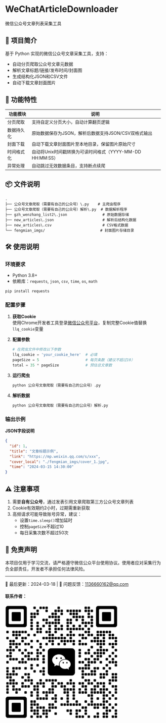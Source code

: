 # WeChatArticleDownloader

微信公众号文章列表采集工具

## 📖 项目简介

基于 Python 实现的微信公众号文章采集工具，支持：

- 自动分页爬取公众号文章元数据
- 解析文章标题/链接/发布时间/封面图
- 生成结构化JSON和CSV文件
- 自动下载文章封面图片

## 🚀 功能特性

| 功能模块  | 说明                                       |
|-------|------------------------------------------|
| 分页爬取  | 支持自定义分页大小，自动计算翻页逻辑                       |
| 数据持久化 | 原始数据保存为JSON，解析后数据支持JSON/CSV双格式输出         |
| 封面下载  | 自动下载文章封面图片至本地目录，保留图片原始尺寸                 |
| 时间格式化 | 自动将Unix时间戳转换为可读时间格式（YYYY-MM-DD HH:MM:SS） |
| 异常处理  | 自动跳过无效数据条目，支持断点续爬                        |

## 📦 文件说明

```   
.
├── 公众号文章爬取（需要有自己的公众号）\.py    # 主爬虫程序
├── 公众号文章爬取（需要有自己的公众号）解析\.py  # 数据解析程序
├── gzh_wenzhang_list2\.json                # 原始数据存储
├── new_articles\.json                      # 解析后结构化数据
├── new_articles\.csv                       # CSV格式数据
└── fengmian_imgs/                         # 封面图片存储目录
```  

## 🛠 使用说明

### 环境要求

- Python 3.8+
- 依赖库：`requests`, `json`, `csv`, `time`, `os`, `math`

```bash
pip install requests
```

### 配置步骤

1. **获取Cookie**  
   使用Chrome开发者工具登录[微信公众号平台](https://mp.weixin.qq.com)，复制完整Cookie值替换`llq_cookie`变量

2. **配置参数**
   ```python
   # 在爬虫文件中修改以下参数
   llq_cookie = 'your_cookie_here'  # 必填
   pageSize = 5                     # 每页条数（建议不超过10）
   total = 35 * pageSize            # 预估总文章数
   ```

3. **运行爬虫**
   ```bash
   python 公众号文章爬取（需要有自己的公众号）.py
   ```

4. **解析数据**
   ```bash
   python 公众号文章爬取（需要有自己的公众号）解析.py
   ```

### 输出示例

**JSON字段说明**

```json
{
  "id": 1,
  "title": "文章标题示例",
  "link": "https://mp.weixin.qq.com/s/xxx",
  "cover_local": "./fengmian_imgs/cover_1.jpg",
  "time": "2024-03-15 14:30:00"
}
```

## ⚠️ 注意事项

1. 需要**自有公众号**，通过发表引用文章爬取第三方公众号文章列表
2. Cookie有效期约2小时，过期需重新获取
3. 高频请求可能导致账号异常，建议：
    - 设置`time.sleep()`增加延时
    - 控制`pageSize`不超过10
    - 每日采集次数不超过50次

## 📜 免责声明

本项目仅用于学习交流，请严格遵守微信公众平台使用协议。使用者应对采集行为负全部责任，开发者不承担任何法律风险。

----
🔄 最后更新：2024-03-18 | 📧 问题反馈：1136660162@qq.com

#### 联系作者：  
![img.png](assets/img.png)
